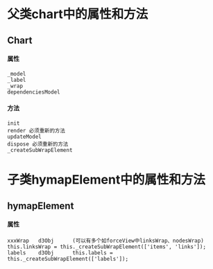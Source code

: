 # 父类chart中的属性和方法

## Chart

#### 属性

```
_model     
_label     
_wrap     
dependenciesModel
```

#### 方法

```
init     
render 必须重新的方法    
updateModel       
dispose 必须重新的方法 
_createSubWrapElement
```

# 子类hymapElement中的属性和方法

## hymapElement

#### 属性

```
xxxWrap   d3Obj      (可以有多个如forceView中linksWrap、nodesWrap) this.linksWrap = this._createSubWrapElement(['items', 'links']);
labels    d3Obj      this.labels = this._createSubWrapElement(['labels']);
```




